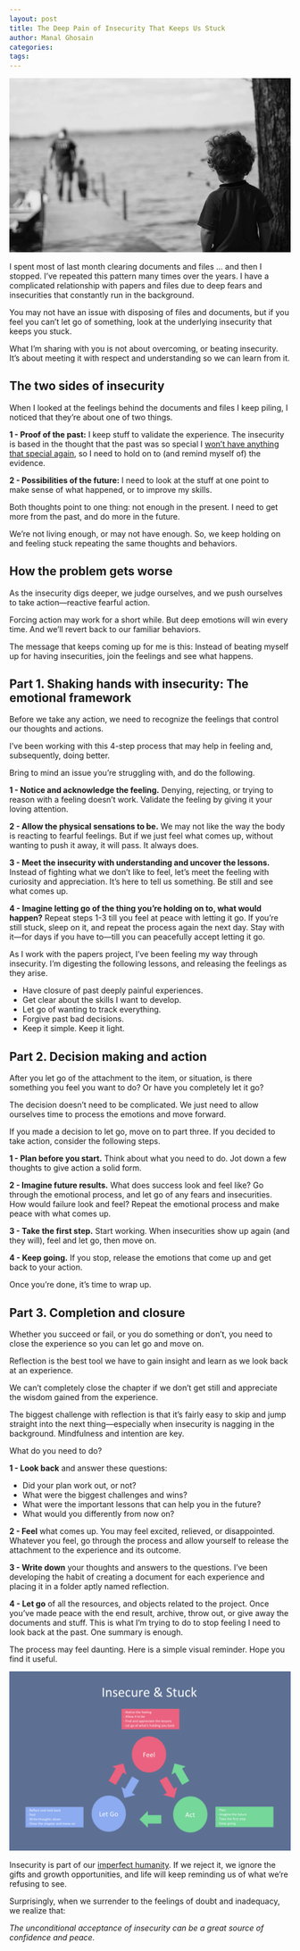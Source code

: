 ```yaml
---
layout: post
title: The Deep Pain of Insecurity That Keeps Us Stuck
author: Manal Ghosain
categories:
tags:
---
```


![Feeling insecure](/images/insecure.jpg)

I spent most of last month clearing documents and files … and then I stopped. I’ve repeated this pattern many times over the years. I have a complicated relationship with papers and files due to deep fears and insecurities that constantly run in the background.

You may not have an issue with disposing of files and documents, but if you feel you can’t let go of something, look at the underlying insecurity that keeps you stuck. 

What I’m sharing with you is not about overcoming, or beating insecurity. It’s about meeting it with respect and understanding so we can learn from it.

## The two sides of insecurity

When I looked at the feelings behind the documents and files I keep piling, I noticed that they’re about one of two things.

**1 - Proof of the past:** I keep stuff to validate the experience. The insecurity is based in the thought that the past was so special I [won’t have anything that special again](got-nothing/), so I need to hold on to (and remind myself of) the evidence. 

**2 - Possibilities of the future:** I need to look at the stuff at one point to make sense of what happened, or to improve my skills.

Both thoughts point to one thing: not enough in the present. I need to get more from the past, and do more in the future. 

We’re not living enough, or may not have enough. So, we keep holding on and feeling stuck repeating the same thoughts and behaviors.

## How the problem gets worse

As the insecurity digs deeper, we judge ourselves, and we push ourselves to take action—reactive fearful action.

Forcing action may work for a short while. But deep emotions will win every time. And we’ll revert back to our familiar behaviors. 

The message that keeps coming up for me is this: Instead of beating myself up for having insecurities, join the feelings and see what happens.

## Part 1. Shaking hands with insecurity: The emotional framework

Before we take any action, we need to recognize the feelings that control our thoughts and actions. 

I’ve been working with this 4-step process that may help in feeling and, subsequently, doing better. 

Bring to mind an issue you’re struggling with, and do the following.

**1 - Notice and acknowledge the feeling.** Denying, rejecting, or trying to reason with a feeling doesn’t work. Validate the feeling by giving it your loving attention.

**2 - Allow the physical sensations to be.** We may not like the way the body is reacting to fearful feelings. But if we just feel what comes up, without wanting to push it away, it will pass. It always does.

**3 - Meet the insecurity with understanding and uncover the lessons.** Instead of fighting what we don’t like to feel, let’s meet the feeling with curiosity and appreciation. It’s here to tell us something. Be still and see what comes up. 

**4 - Imagine letting go of the thing you’re holding on to, what would happen?** Repeat steps 1-3 till you feel at peace with letting it go. If you’re still stuck, sleep on it, and repeat the process again the next day. Stay with it—for days if you have to—till you can peacefully accept letting it go.

As I work with the papers project, I’ve been feeling my way through insecurity. I’m digesting the following lessons, and releasing the feelings as they arise.

- Have closure of past deeply painful experiences. 
- Get clear about the skills I want to develop. 
- Let go of wanting to track everything.
- Forgive past bad decisions.
- Keep it simple. Keep it light.

## Part 2. Decision making and action

After you let go of the attachment to the item, or situation, is there something you feel you want to do? Or have you completely let it go?

The decision doesn’t need to be complicated. We just need to allow ourselves time to process the emotions and move forward.

If you made a decision to let go, move on to part three. If you decided to take action, consider the following steps.

**1 - Plan before you start.** Think about what you need to do. Jot down a few thoughts to give action a solid form.

**2 - Imagine future results.** What does success look and feel like? Go through the emotional process, and let go of any fears and insecurities. How would failure look and feel? Repeat the emotional process and make peace with what comes up.

**3 - Take the first step.** Start working. When insecurities show up again (and they will), feel and let go, then move on. 

**4 - Keep going.** If you stop, release the emotions that come up and get back to your action.

Once you’re done, it’s time to wrap up.

## Part 3. Completion and closure

Whether you succeed or fail, or you do something or don’t, you need to close the experience so you can let go and move on. 

Reflection is the best tool we have to gain insight and learn as we look back at an experience. 

We can’t completely close the chapter if we don’t get still and appreciate the wisdom gained from the experience.

The biggest challenge with reflection is that it’s fairly easy to skip and jump straight into the next thing—especially when insecurity is nagging in the background. Mindfulness and intention are key.

What do you need to do? 

**1 - Look back** and answer these questions:

- Did your plan work out, or not?
- What were the biggest challenges and wins? 
- What were the important lessons that can help you in the future? 
- What would you differently from now on?

**2 - Feel** what comes up. You may feel excited, relieved, or disappointed. Whatever you feel, go through the process and allow yourself to release the attachment to the experience and its outcome.

**3 - Write down** your thoughts and answers to the questions. I’ve been developing the habit of creating a document for each experience and placing it in a folder aptly named reflection. 

**4 - Let go** of all the resources, and objects related to the project. Once you’ve made peace with the end result, archive, throw out, or give away the documents and stuff. This is what I’m trying to do to stop feeling I need to look back at the past. One summary is enough.

The process may feel daunting. Here is a simple visual reminder. Hope you find it useful. 

![How to heal feeling insecure](/images/2017-08-insecure.png)

Insecurity is part of our [imperfect humanity](/complete/). If we reject it, we ignore the gifts and growth opportunities, and life will keep reminding us of what we’re refusing to see.

Surprisingly, when we surrender to the feelings of doubt and inadequacy, we realize that:

*The unconditional acceptance of insecurity can be a great source of confidence and peace.*
